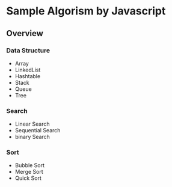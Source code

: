 # Sample Algorism by Javascript


## Overview

### Data Structure

- Array
- LinkedList
- Hashtable
- Stack
- Queue
- Tree

### Search

- Linear Search
- Sequential Search
- binary Search

### Sort

- Bubble Sort
- Merge Sort
- Quick Sort